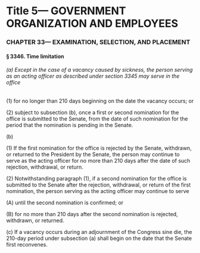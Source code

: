
# Title 5— GOVERNMENT ORGANIZATION AND EMPLOYEES
### CHAPTER 33— EXAMINATION, SELECTION, AND PLACEMENT
#### § 3346. Time limitation
###### (a) Except in the case of a vacancy caused by sickness, the person serving as an acting officer as described under section 3345 may serve in the office

(1) for no longer than 210 days beginning on the date the vacancy occurs; or

(2) subject to subsection (b), once a first or second nomination for the office is submitted to the Senate, from the date of such nomination for the period that the nomination is pending in the Senate.

(b)

(1) If the first nomination for the office is rejected by the Senate, withdrawn, or returned to the President by the Senate, the person may continue to serve as the acting officer for no more than 210 days after the date of such rejection, withdrawal, or return.

(2) Notwithstanding paragraph (1), if a second nomination for the office is submitted to the Senate after the rejection, withdrawal, or return of the first nomination, the person serving as the acting officer may continue to serve

(A) until the second nomination is confirmed; or

(B) for no more than 210 days after the second nomination is rejected, withdrawn, or returned.

(c) If a vacancy occurs during an adjournment of the Congress sine die, the 210-day period under subsection (a) shall begin on the date that the Senate first reconvenes.
